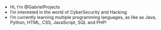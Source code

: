 -  Hi, I’m @GabrielProjects
-  I’m interested in the world of CyberSecurity and Hacking
-  I’m currently learning multiple programming languages, as like as Java, Python, HTML, CSS, JavaScript, SQL and PHP!
